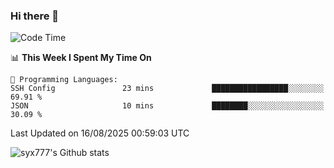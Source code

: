 ### Hi there 👋

<!--
**syx777/syx777** is a ✨ _special_ ✨ repository because its `README.md` (this file) appears on your GitHub profile.

Here are some ideas to get you started:

- 🔭 I’m currently working on ...
- 🌱 I’m currently learning ...
- 👯 I’m looking to collaborate on ...
- 🤔 I’m looking for help with ...
- 💬 Ask me about ...
- 📫 How to reach me: ...
- 😄 Pronouns: ...
- ⚡ Fun fact: ...
-->
<!--START_SECTION:waka-->
![Code Time](http://img.shields.io/badge/Code%20Time-378%20hrs%204%20mins-blue)

📊 **This Week I Spent My Time On** 

```text
💬 Programming Languages: 
SSH Config               23 mins             █████████████████░░░░░░░░   69.91 % 
JSON                     10 mins             ████████░░░░░░░░░░░░░░░░░   30.09 % 
```


 Last Updated on 16/08/2025 00:59:03 UTC
<!--END_SECTION:waka-->

![syx777's Github stats](https://github-readme-stats-syx777.vercel.app/api?username=syx777&show_icons=true&count_private=true)
